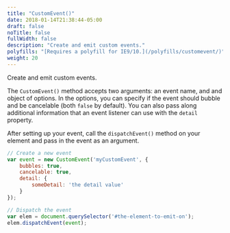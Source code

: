 ```yaml
---
title: "CustomEvent()"
date: 2018-01-14T21:38:44-05:00
draft: false
noTitle: false
fullWidth: false
description: "Create and emit custom events."
polyfills: "[Requires a polyfill for IE9/10.](/polyfills/customevent/)"
weight: 20
---
```


Create and emit custom events.

The `CustomEvent()` method accepts two arguments: an event name, and and object of options. In the options, you can specify if the event should bubble and be cancelable (both `false` by default). You can also pass along additional information that an event listener can use with the `detail` property.

After setting up your event, call the `dispatchEvent()` method on your element and pass in the event as an argument.

```javascript
// Create a new event
var event = new CustomEvent('myCustomEvent', {
	bubbles: true,
	cancelable: true,
	detail: {
		someDetail: 'the detail value'
	}
});

// Dispatch the event
var elem = document.querySelector('#the-element-to-emit-on');
elem.dispatchEvent(event);
```